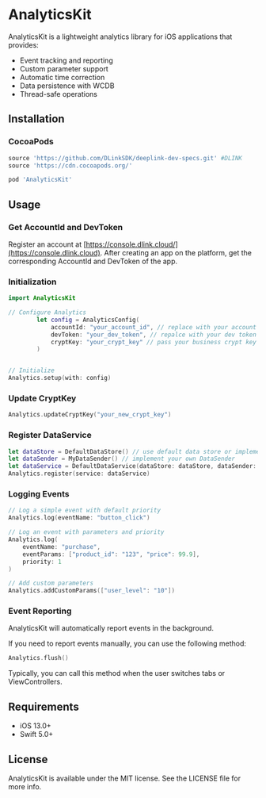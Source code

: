 # AnalyticsKit
AnalyticsKit is a lightweight analytics library for iOS applications that provides:
- Event tracking and reporting
- Custom parameter support
- Automatic time correction
- Data persistence with WCDB
- Thread-safe operations

## Installation

### CocoaPods

```ruby
source 'https://github.com/DLinkSDK/deeplink-dev-specs.git' #DLINK
source 'https://cdn.cocoapods.org/' 

pod 'AnalyticsKit'
```

## Usage

### Get AccountId and DevToken
Register an account at [https://console.dlink.cloud/](https://console.dlink.cloud). After creating an app on the platform, get the corresponding AccountId and DevToken of the app.

### Initialization

```swift
import AnalyticsKit

// Configure Analytics
        let config = AnalyticsConfig(
            accountId: "your_account_id", // replace with your account id
            devToken: "your_dev_token", // repalce with your dev token
            cryptKey: "your_crypt_key" // pass your business crypt key
        )


// Initialize
Analytics.setup(with: config)
```

### Update CryptKey
```swift
Analytics.updateCryptKey("your_new_crypt_key")
```

### Register DataService
```swift
let dataStore = DefaultDataStore() // use default data store or implement your own DataStore
let dataSender = MyDataSender() // implement your own DataSender
let dataService = DefaultDataService(dataStore: dataStore, dataSender: dataSender)
Analytics.register(service: dataService)
```

### Logging Events

```swift
// Log a simple event with default priority
Analytics.log(eventName: "button_click")

// Log an event with parameters and priority
Analytics.log(
    eventName: "purchase",
    eventParams: ["product_id": "123", "price": 99.9],
    priority: 1
)

// Add custom parameters
Analytics.addCustomParams(["user_level": "10"])
```

###  Event Reporting
AnalyticsKit will automatically report events in the background. 

If you need to report events manually, you can use the following method:
```swift
Analytics.flush()
```
Typically, you can call this method when the user switches tabs or ViewControllers.
## Requirements

- iOS 13.0+
- Swift 5.0+

## License

AnalyticsKit is available under the MIT license. See the LICENSE file for more info.

